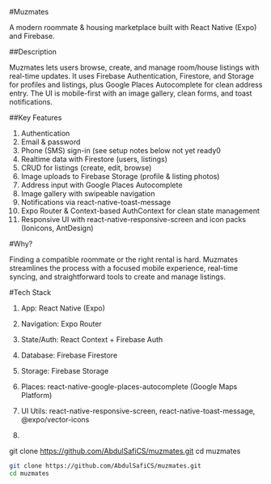 #Muzmates

A modern roommate & housing marketplace built with React Native (Expo) and Firebase.

##Description

Muzmates lets users browse, create, and manage room/house listings with real-time updates. It uses Firebase Authentication, Firestore, and Storage for profiles and listings, plus Google Places Autocomplete for clean address entry. The UI is mobile-first with an image gallery, clean forms, and toast notifications.

##Key Features

1. Authentication
2. Email & password
3. Phone (SMS) sign-in (see setup notes below not yet ready0
4. Realtime data with Firestore (users, listings)
5. CRUD for listings (create, edit, browse)
6. Image uploads to Firebase Storage (profile & listing photos)
7. Address input with Google Places Autocomplete
8. Image gallery with swipeable navigation
9. Notifications via react-native-toast-message
10. Expo Router & Context-based AuthContext for clean state management
11. Responsive UI with react-native-responsive-screen and icon packs (Ionicons, AntDesign)


#Why?

Finding a compatible roommate or the right rental is hard. Muzmates streamlines the process with a focused mobile experience, real-time syncing, and straightforward tools to create and manage listings.

#Tech Stack

1. App: React Native (Expo)
2. Navigation: Expo Router
3. State/Auth: React Context + Firebase Auth
4. Database: Firebase Firestore
5. Storage: Firebase Storage
6. Places: react-native-google-places-autocomplete (Google Maps Platform)
7. UI Utils: react-native-responsive-screen, react-native-toast-message, @expo/vector-icons

8. ```bash
git clone https://github.com/AbdulSafiCS/muzmates.git
cd muzmates

```bash
git clone https://github.com/AbdulSafiCS/muzmates.git
cd muzmates


